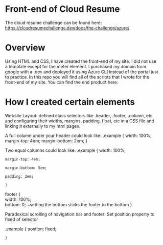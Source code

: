 # Front-end of Cloud Resume

The cloud resume challenge can be found here: https://cloudresumechallenge.dev/docs/the-challenge/azure/

# Overview

Using HTML and CSS, I have created the front-end of my site. I did not use a template except for the meter element. I purchased my domain from google with a .dev and deployed it using Azure CLI instead of the portal just to practice. In this repo you will find all of the scripts that I wrote for the front-end of my site. You can find the end product here: 

# How I created certain elements 

Website Layout: defined class selectors like .header, .footer, .column, etc and configuring their widths, margins, padding, float, etc in a CSS file and linking it externally to my html pages.

A full column under your header could look like:
.example {
    width: 100%;
    margin-top: 4em;
    margin-bottom: 2em;
    }
   
 Two equal columns could look like:
 .example {
    width: 100%;  
    
    margin-top: 4em;  
    
    margin-bottom: 5em;  
    
    padding: 2em;  
    
    }
   
   footer {  
        width: 100%;  
        bottom: 0; ~setting the bottom sticks the footer to the bottom
   } 
 

Paradoxical scrolling of navigation bar and footer: Set position property to fixed of selector  

.example {
    postion: fixed;
    
    }



